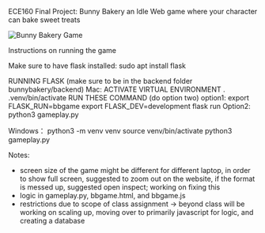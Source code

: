 ECE160 Final Project: Bunny Bakery an Idle Web game where your character can bake sweet treats

![Bunny Bakery Game](gamepictures/bbpicture.jpg)

Instructions on running the game

Make sure to have flask installed:
sudo apt install flask

RUNNING FLASK (make sure to be in the backend folder bunnybakery/backend)
Mac:
ACTIVATE VIRTUAL ENVIRONMENT
. .venv/bin/activate
RUN THESE COMMAND (do option two)
option1:
export FLASK_RUN=bbgame
export FLASK_DEV=development
flask run
Option2: 
python3 gameplay.py

Windows：
python3 -m venv venv
source venv/bin/activate
python3 gameplay.py

Notes:
- screen size of the game might be different for different laptop, in order to show full screen, suggested to zoom out on the website, if the format is messed up, suggested open inspect; working on fixing this
- logic in gameplay.py, bbgame.html, and bbgame.js
- restrictions due to scope of class assignment -> beyond class will be working on scaling up, moving over to primarily javascript for logic, and creating a database
